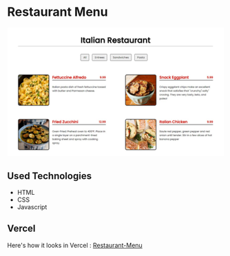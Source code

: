 # Restaurant Menu

![](./screenshots/img.jpg)

## Used Technologies
- HTML
- CSS
- Javascript

## Vercel
Here's how it looks in Vercel : [Restaurant-Menu]()